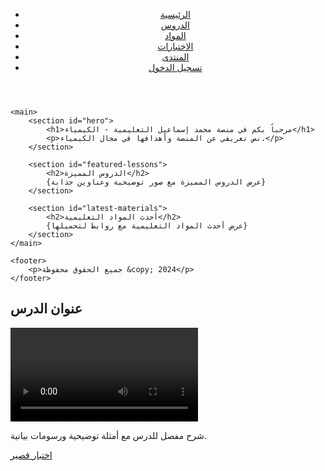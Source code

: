 <!DOCTYPE html>
<html>
<head>
    <title>منصة محمد إسماعيل التعليمية - الكيمياء</title>
    <link rel="stylesheet" href="style.css">
</head>
<body>
    <header>
        <nav>
            <ul>
                <li><a href="#">الرئيسية</a></li>
                <li><a href="#">الدروس</a></li>
                <li><a href="#">المواد</a></li>
                <li><a href="#">الاختبارات</a></li>
                <li><a href="#">المنتدى</a></li>
                <li><a href="#">تسجيل الدخول</a></li>
            </ul>
        </nav>
    </header>

    <main>
        <section id="hero">
            <h1>مرحباً بكم في منصة محمد إسماعيل التعليمية - الكيمياء</h1>
            <p>نص تعريفي عن المنصة وأهدافها في مجال الكيمياء.</p>
        </section>

        <section id="featured-lessons">
            <h2>الدروس المميزة</h2>
            {عرض الدروس المميزة مع صور توضيحية وعناوين جذابة}
        </section>

        <section id="latest-materials">
            <h2>أحدث المواد التعليمية</h2>
            {عرض أحدث المواد التعليمية مع روابط لتحميلها}
        </section>
    </main>

    <footer>
        <p>جميع الحقوق محفوظة &copy; 2024</p>
    </footer>
</body>
</html>
<h2>عنوان الدرس</h2>
<div class="video-container">
    <video controls>
        <source src="lesson.mp4" type="video/mp4">
        متصفحك لا يدعم تشغيل الفيديو.
    </video>
</div>
<p>شرح مفصل للدرس مع أمثلة توضيحية ورسومات بيانية.</p>
<a href="quiz.html">اختبار قصير</a>
